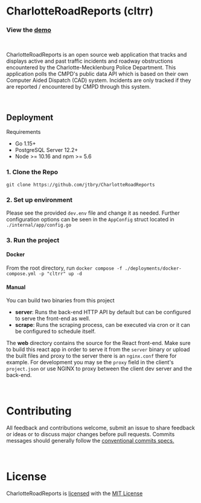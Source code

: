 # CharlotteRoadReports (cltrr)

### View the [demo](https://charlotteroadreport.uc.r.appspot.com/)

<br />

CharlotteRoadReports is an open source web application that tracks and displays active and past traffic incidents and roadway obstructions encountered by the Charlotte-Mecklenburg Police Department. This application polls the CMPD's public data API which is based on their own Computer Aided Dispatch (CAD) system. Incidents are only tracked if they are reported / encountered by CMPD through this system.

<br />

## Deployment

Requirements

- Go 1.15+
- PostgreSQL Server 12.2+
- Node >= 10.16 and npm >= 5.6

### 1. Clone the Repo

`git clone https://github.com/jtbry/CharlotteRoadReports`

### 2. Set up environment

Please see the provided `dev.env` file and change it as needed. Further configuration options can be seen in the `AppConfig` struct located in `./internal/app/config.go`

### 3. Run the project

#### **Docker**

From the root directory, run `docker compose -f ./deployments/docker-compose.yml -p "cltrr" up -d`

#### **Manual**

You can build two binaries from this project

- **server**: Runs the back-end HTTP API by default but can be configured to serve the front-end as well.
- **scrape**: Runs the scraping process, can be executed via cron or it can be configured to schedule itself.

The **web** directory contains the source for the React front-end. Make sure to build this react app in order to serve it from the `server` binary or upload the built files and proxy to the server there is an `nginx.conf` there for example. For development you may se the `proxy` field in the client's `project.json` or use NGINX to proxy between the client dev server and the back-end.

<br />

# Contributing

All feedback and contributions welcome, submit an issue to share feedback or ideas or to discuss major changes before pull requests. Commits messages should generally follow the [conventional commits specs.](https://www.conventionalcommits.org/en/v1.0.0/#summary)

<br />

# License

CharlotteRoadReports is [licensed](/LICENSE) with the [MIT License](https://spdx.org/licenses/MIT.html)
